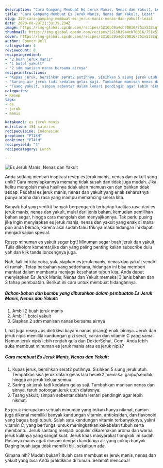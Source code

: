 ```yaml
---
description: "Cara Gampang Membuat Es Jeruk Manis, Nenas dan Yakult, Lezat"
title: "Cara Gampang Membuat Es Jeruk Manis, Nenas dan Yakult, Lezat"
slug: 259-cara-gampang-membuat-es-jeruk-manis-nenas-dan-yakult-lezat
date: 2020-08-29T21:30:39.234Z
image: https://img-global.cpcdn.com/recipes/5216b39a4cb70816/751x532cq70/es-jeruk-manis-nenas-dan-yakult-foto-resep-utama.jpg
thumbnail: https://img-global.cpcdn.com/recipes/5216b39a4cb70816/751x532cq70/es-jeruk-manis-nenas-dan-yakult-foto-resep-utama.jpg
cover: https://img-global.cpcdn.com/recipes/5216b39a4cb70816/751x532cq70/es-jeruk-manis-nenas-dan-yakult-foto-resep-utama.jpg
author: Connor Bell
ratingvalue: 4
reviewcount: 8
recipeingredient:
- "2 buah jeruk manis"
- "1 botol yakult"
- "2 sdm manisan nanas bersama airnya"
recipeinstructions:
- "Kupas jeruk, bersihkan serat2 putihnya. Sisihkan 5 siung jeruk utuh. Tempatkan sisa jeruk dalam gelas lalu becek2 memakai garpu/sendok hingga air jeruk keluar semua."
- "Saring air jeruk tadi kedalam gelas saji. Tambahkan manisan nenas dan airnya, taruh potongan jeruk utuh diatasnya."
- "Tuang yakult, simpan sebentar dalam lemari pendingin agar lebih nikmat."
categories:
- Resep
tags:
- es
- jeruk
- manis

katakunci: es jeruk manis 
nutrition: 154 calories
recipecuisine: Indonesian
preptime: "PT18M"
cooktime: "PT41M"
recipeyield: "4"
recipecategory: Lunch

---
```



![Es Jeruk Manis, Nenas dan Yakult](https://img-global.cpcdn.com/recipes/5216b39a4cb70816/751x532cq70/es-jeruk-manis-nenas-dan-yakult-foto-resep-utama.jpg)

Anda sedang mencari inspirasi resep es jeruk manis, nenas dan yakult yang unik? Cara menyiapkannya memang tidak susah dan tidak juga mudah. Jika keliru mengolah maka hasilnya tidak akan memuaskan dan bahkan tidak sedap. Padahal es jeruk manis, nenas dan yakult yang enak seharusnya punya aroma dan rasa yang mampu memancing selera kita.

Banyak hal yang sedikit banyak berpengaruh terhadap kualitas rasa dari es jeruk manis, nenas dan yakult, mulai dari jenis bahan, kemudian pemilihan bahan segar, hingga cara mengolah dan menyajikannya. Tak perlu pusing jika ingin menyiapkan es jeruk manis, nenas dan yakult yang enak di mana pun anda berada, karena asal sudah tahu triknya maka hidangan ini dapat menjadi sajian spesial.

Resep minuman es yakult seger bgt! Minuman segar buah jeruk dan yakult. Tulis dikolom komentar,like dan yang paling penting kalian subscribe dulu yah dan klik tanda loncengnya juga.


Nah, kali ini kita coba, yuk, siapkan es jeruk manis, nenas dan yakult sendiri di rumah. Tetap berbahan yang sederhana, hidangan ini bisa memberi manfaat dalam membantu menjaga kesehatan tubuh kita. Anda dapat menyiapkan Es Jeruk Manis, Nenas dan Yakult memakai 3 jenis bahan dan 3 tahap pembuatan. Berikut ini cara untuk membuat hidangannya.

<!--inarticleads1-->

##### Bahan-bahan dan bumbu yang dibutuhkan dalam pembuatan Es Jeruk Manis, Nenas dan Yakult:

1. Ambil 2 buah jeruk manis
1. Ambil 1 botol yakult
1. Siapkan 2 sdm manisan nanas bersama airnya


Lihat juga resep Jus diet(kiwi.bayam.nanas.pisang) enak lainnya. Jeruk dan jeruk nipis memiliki kandungan gizi serat, cairan dan vitamin C yang sama. Namun jeruk nipis lebih rendah gula dan DokterSehat. Com- Anda lebih suka membuat minuman es jeruk manis atau es jeruk nipis? 

<!--inarticleads2-->

##### Cara membuat Es Jeruk Manis, Nenas dan Yakult:

1. Kupas jeruk, bersihkan serat2 putihnya. Sisihkan 5 siung jeruk utuh. Tempatkan sisa jeruk dalam gelas lalu becek2 memakai garpu/sendok hingga air jeruk keluar semua.
1. Saring air jeruk tadi kedalam gelas saji. Tambahkan manisan nenas dan airnya, taruh potongan jeruk utuh diatasnya.
1. Tuang yakult, simpan sebentar dalam lemari pendingin agar lebih nikmat.


Es jeruk merupakan sebuah minuman yang bukan hanya nikmat, namun juga dikenal memiliki banyak kandungan vitamin, antioksidan, dan flavonoid yang bagus bagi tubuh. Salah satu kandungan vitamin terbanyaknya, yakni vitamin C, yang berfungsi untuk meningkatkan kekebalan tubuh serta membantu. Jeruk santang menjadi populer dikarenakan aroma dan warna jeruk kulitnya yang sangat kuat. Jeruk khas masyarakat tiongkok ini sudah Rasanya manis agak masam dengan kandunga air yang cukup banyak. Daging buah juga tidak memilki biji, sekalipun ada. 

Gimana nih? Mudah bukan? Itulah cara membuat es jeruk manis, nenas dan yakult yang bisa Anda praktikkan di rumah. Selamat mencoba!

